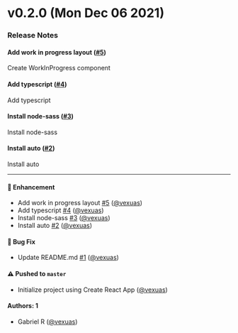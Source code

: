 # v0.2.0 (Mon Dec 06 2021)

### Release Notes

#### Add work in progress layout ([#5](https://github.com/vexuas/apex-armor-swap/pull/5))

Create WorkInProgress component

#### Add typescript ([#4](https://github.com/vexuas/apex-armor-swap/pull/4))

Add typescript

#### Install node-sass ([#3](https://github.com/vexuas/apex-armor-swap/pull/3))

Install node-sass

#### Install auto ([#2](https://github.com/vexuas/apex-armor-swap/pull/2))

Install auto

---

#### 🚀 Enhancement

- Add work in progress layout [#5](https://github.com/vexuas/apex-armor-swap/pull/5) ([@vexuas](https://github.com/vexuas))
- Add typescript [#4](https://github.com/vexuas/apex-armor-swap/pull/4) ([@vexuas](https://github.com/vexuas))
- Install node-sass [#3](https://github.com/vexuas/apex-armor-swap/pull/3) ([@vexuas](https://github.com/vexuas))
- Install auto [#2](https://github.com/vexuas/apex-armor-swap/pull/2) ([@vexuas](https://github.com/vexuas))

#### 🐛 Bug Fix

- Update README.md [#1](https://github.com/vexuas/apex-armor-swap/pull/1) ([@vexuas](https://github.com/vexuas))

#### ⚠️ Pushed to `master`

- Initialize project using Create React App ([@vexuas](https://github.com/vexuas))

#### Authors: 1

- Gabriel R ([@vexuas](https://github.com/vexuas))
